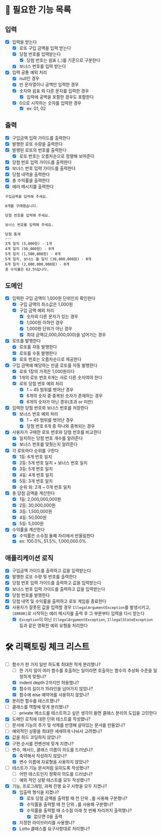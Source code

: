# 📌 필요한 기능 목록

## 입력
- [x] 입력을 받는다
  - [x] 로또 구입 금액을 입력 받는다
  - [x] 당첨 번호를 입력받는다
    - [x] 당첨 번호는 쉼표 (`,`)를 기준으로 구분한다
  - [x] 보너스 번호를 입력 받는다
- [x] 입력 공통 예외 처리
  - [x] null인 경우
  - [x] 빈 문자열이나 공백만 입력한 경우
  - [x] 숫자와 쉼표 외 다른 문자를 입력한 경우
    - [x] 입력에 공백을 포함한 경우도 포함한다
  - [x] 0으로 시작하는 숫자를 입력한 경우
    - [x] ex: 01, 02

## 출력
- [x] 구입금액 입력 가이드를 출력한다
- [x] 발행한 로또 수량을 출력한다 
- [x] 발행된 로또의 번호를 출력한다
  - [x] 로또 번호는 오름차순으로 정렬해 보여준다
- [x] 당첨 번호 입력 가이드를 출력한다
- [x] 보너스 번호 입력 가이드를 출력한다
- [x] 당첨 내역을 출력한다
- [x] 총 수익률을 출력한다
- [x] 에러 메시지를 출력한다

```text
구입금액을 입력해 주세요.

8개를 구매했습니다.

당첨 번호를 입력해 주세요.

보너스 번호를 입력해 주세요.

당첨 통계
---
3개 일치 (5,000원) - 1개
4개 일치 (50,000원) - 0개
5개 일치 (1,500,000원) - 0개
5개 일치, 보너스 볼 일치 (30,000,000원) - 0개
6개 일치 (2,000,000,000원) - 0개
총 수익률은 62.5%입니다.
```

## 도메인
- [x] 입력한 구입 금액이 1,000원 단위인지 확인한다
  - [x] 구입 금액의 최소값은 1,000원
  - [x] 구입 금액 예외 처리
    - [x] 숫자외 다른 문자가 있는 경우 
    - [x] 1,000원 이하인 경우
    - [x] 1,000원 단위가 아닌 경우
    - [x] 최대 금액(2,000,000,000)을 넘어가는 경우
- [x] 로또를 발행한다
  - [x] 로또를 자동 발행한다
  - [x] 로또를 수동 발행한다
  - [x] 로또 번호는 오름차순으로 제공한다
- [x] 구입 금액에 해당하는 만큼 로또를 자동 발행한다
  - [x] 로또 1장의 가격은 1,000원이다
  - [x] 1개의 로또 번호 6개는 서로 다른 숫자여야 한다
  - [x] 로또 당첨 번호 예외 처리
    - [x] 1 ~ 45 범위를 벗어난 경우
    - [x] 6개의 숫자 중 중복된 숫자가 존재하는 경우
    - [x] 6개의 숫자가 아닌 경우(초과 or 미만)
- [x] 입력한 당첨 번호와 보너스 번호를 저장한다
  - [x] 보너스 번호 예외 처리
    - [x] 1 ~ 45 범위를 벗어난 경우
    - [x] 당첨 번호 6개 중 하나와 중복되는 경우
- [x] 사용자가 구매한 로또 번호와 당첨 번호를 비교한다
  - [x] 일치하는 당첨 번호 개수를 알려준다
  - [x] 보너스 번호를 맞췄는지 알려준다
- [x] 각 로또마다 순위를 구한다
  - [x] 1등: 6개 번호 일치
  - [x] 2등: 5개 번호 일치 + 보너스 번호 일치
  - [x] 3등: 5개 번호 일치
  - [x] 4등: 4개 번호 일치
  - [x] 5등: 3개 번호 일치
  - [x] 순위 외: 2개 ~ 0개 번호 일치
- [x] 총 당첨 금액을 계산한다
  - [x] 1등: 2,000,000,000원
  - [x] 2등: 30,000,000원
  - [x] 3등: 1,500,000원
  - [x] 4등: 50,000원
  - [x] 5등: 5,000원
- [x] 수익률을 계산한다
  - [x] 수익률은 소수점 둘째 자리에서 반올림한다
  - [x] ex: 100.0%, 51.5%, 1,000,000.0%

## 애플리케이션 로직
- [x] 구입금액 가이드를 출력하고 값을 입력받는다
- [x] 발행한 로또 수량 및 번호를 출력한다
- [x] 당첨 번호 입력 가이드를 출력하고 값을 입력받는다
- [x] 보너스 번호 입력 가이드를 출력하고 값을 입력받는다
- [x] 당첨 번호를 발행한다
- [x] 당첨 내역 및 수익률을 출력하고 로또 게임을 종료한다
- [x] 사용자가 잘못된 값을 입력할 경우 `IllegalArgumentException`를 발생시키고, `[ERROR]`로 시작하는 에러 메시지를 출력 후 그 부분부터 입력을 다시 받는다
  - [x] `Exception`이 아닌 `IllegalArgumentException`, `IllegalStateException` 등과 같은 명확한 예외 유형을 처리한다

# 🛠 리팩토링 체크 리스트
- [ ] 함수가 한 가지 일만 하도록 최대한 작게 분리했나?
  - [ ] 한 가지 일이 여러 함수를 호출하는 일이라면 호출하는 함수의 추상화 수준을 일정하게 맞췄나?
  - [x] indent depth 2까지만 허용했나?
  - [x] 함수의 길이가 15라인을 넘어가지 않았나?
  - [x] 함수에 else 예약어를 사용하지 않았나?
- [x] 분리한 함수를 테스트했나?
- [ ] 클래스를 역할에 맞게 분리했나?
  - [ ] private 메소드를 테스트하고 싶은 생각이 들면 클래스 분리의 도입을 고민한다
- [x] 도메인 로직에 대한 단위 테스트를 작성했나?
- [ ] 문서에 기능의 추가 및 삭제를 반영해 살아있는 문서를 만들었나?
- [ ] 예외적인 상황을 최대한 세세하게 나눠서 고려했나?
- [x] 값을 하드 코딩하지 않았나?
- [x] 구현 순서를 컨벤션에 맞게 지켰나?
- [ ] 변수, 메서드, 클래스 이름이 의도를 드러냈나?
  - [x] 축약해서 작성하지 않았나?
  - [x] 변수 이름에 자료형을 사용하지 않았나?
- [ ] 테스트가 기능 문서처럼 읽히도록 작성했나?
  - [ ] 어떤 테스트인지 정확히 의도를 드러냈나?
  - [ ] 예외 적인 상황 테스트를 모두 작성했나?
- [x] 기능, 프로그래밍, 과제 진행 요구 사항을 모두 지켰나?
  - [x] 입출력 형식을 지켰나?
    - [x] 로또 당첨 금액을 출력할 때 천 단위 `,`를 사용해 구분했나?
    - [x] 수익률을 출력할 때 천 단위 `,`를 사용해 구분했나?
    - [x] 수익률을 출력할 때 소수점 아래 첫 번째 자리까지 출력했나?
      - [x] 없으면 0을 출력
  - [x] 지정한 라이브러리를 사용했나?
  - [x] Lotto 클래스를 요구사항대로 처리했나?

